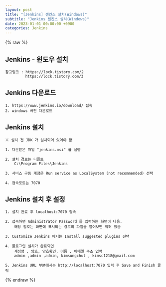 ```yaml
---  
layout: post  
title: "[Jenkins] 젠킨스 설치(Windows)"  
subtitle: "Jenkins 젠킨스 설치(Windows)"  
date: 2023-01-01 00:00:00 +0900  
categories: Jenkins  
---  
```

{% raw %}  
## Jenkins - 윈도우 설치  
  
	참고링크 : https://lock.tistory.com/2  
			 https://lock.tistory.com/3  
  
## Jenkins 다운로드  
  
	1. https://www.jenkins.io/download/ 접속  
	2. windows 버전 다운로드  
  
## Jenkins 설치  
	※ 설치 전 JDK 가 설치되어 있어야 함  
  
	1. 다운받은 파일 "jenkins.msi" 를 실행  
  
	2. 설치 경로는 디폴트  
		C:\Program Files\Jenkins  
  
	3. 서비스 구동 계정은 Run service as LocalSystem (not recommended) 선택  
  
	4. 접속포트는 7070  
  
## Jenkins 설치 후 설정  
  
	1. 설치 완료 후 localhost:7070 접속  
  
	2. 접속하면 Administrator Password 를 입력하는 화면이 나옴.  
		해당 암호는 화면에 표시되는 경로의 파일을 열어보면 적혀 있음  
  
	3. Customize Jenkins 에서는 Install suggested plugins 선택  
  
	4. 플로그인 설치가 완료되면  
		계정명 , 암호, 암호확인, 이름 , 이메일 주소 입력  
		admin ,admin ,admin, kimsungchul , kimsc1218@gmail.com  
  
	5. Jenkins URL 부분에서는 http://localhost:7070 입력 후 Save and Finish 클릭  
  
{% endraw %}